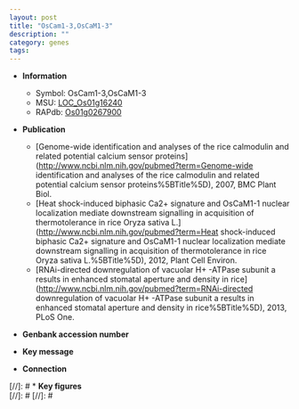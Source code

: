 ```yaml
---
layout: post
title: "OsCam1-3,OsCaM1-3"
description: ""
category: genes
tags: 
---
```


* **Information**  
    + Symbol: OsCam1-3,OsCaM1-3  
    + MSU: [LOC_Os01g16240](http://rice.plantbiology.msu.edu/cgi-bin/ORF_infopage.cgi?orf=LOC_Os01g16240)  
    + RAPdb: [Os01g0267900](http://rapdb.dna.affrc.go.jp/viewer/gbrowse_details/irgsp1?name=Os01g0267900)  

* **Publication**  
    + [Genome-wide identification and analyses of the rice calmodulin and related potential calcium sensor proteins](http://www.ncbi.nlm.nih.gov/pubmed?term=Genome-wide identification and analyses of the rice calmodulin and related potential calcium sensor proteins%5BTitle%5D), 2007, BMC Plant Biol.
    + [Heat shock-induced biphasic Ca2+ signature and OsCaM1-1 nuclear localization mediate downstream signalling in acquisition of thermotolerance in rice Oryza sativa L.](http://www.ncbi.nlm.nih.gov/pubmed?term=Heat shock-induced biphasic Ca2+ signature and OsCaM1-1 nuclear localization mediate downstream signalling in acquisition of thermotolerance in rice Oryza sativa L.%5BTitle%5D), 2012, Plant Cell Environ.
    + [RNAi-directed downregulation of vacuolar H+ -ATPase subunit a results in enhanced stomatal aperture and density in rice](http://www.ncbi.nlm.nih.gov/pubmed?term=RNAi-directed downregulation of vacuolar H+ -ATPase subunit a results in enhanced stomatal aperture and density in rice%5BTitle%5D), 2013, PLoS One.

* **Genbank accession number**  

* **Key message**  

* **Connection**  

[//]: # * **Key figures**  
[//]: # 
[//]: # 
